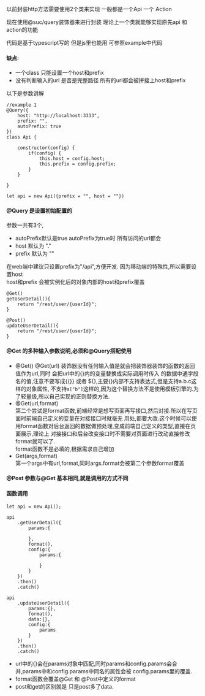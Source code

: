 以前封装http方法需要使用2个类来实现 一般都是一个Api 一个 Action  

现在使用@suc/query装饰器来进行封装 理论上一个类就能够实现原先api 和 action的功能  

代码是基于typescript写的 但是js里也能用 可参照example中代码

#### 缺点:  
* 一个class 只能设置一个host和prefix
* 没有判断输入的url 是否是完整路径 所有的url都会被拼接上host和prefix

以下是参数讲解
```
//example 1
@Query({
    host: "http://localhost:3333",
    prefix: "",
    autoPrefix: true
})
class Api {
	
    constructor(config) {
        if(config) {
            this.host = config.host;
            this.prefix = config.prefix;
        }
    }
	
}

let api = new Api({prefix = "", host = ""})
```
#### @Query 是设置初始配置的  
参数一共有3个,
* autoPrefix默认是true autoPrefix为true时 所有访问的url都会  
* host 默认为 "."  
* prefix 默认为 ""  

在web端中建议只设置prefix为"/api",方便开发.
因为移动端的特殊性,所以需要设置host  
host和prefix 会被实例化后的对象内部的host和prefix覆盖

```
@Get()
getUserDetail(){
    return "/rest/user/{userId}";
}

@Post()
updateUserDetail(){
    return "/rest/user/{userId}";
}
```
#### @Get 的多种输入参数说明,必须和@Query搭配使用  
* @Get()  @Get(url) 
装饰器没有任何输入值是就会把装饰器装饰的函数的返回值作为url,同时 会把url中的{}内的变量替换成实际调用时传入
的数据中通字段名的值,注意不要写成{{}} 或者 ${},主要{}内部不支持表达式,但是支持a.b.c这样的对象属性,
不支持`a["b"]`这样的,因为这个替换方法不是使用模板引擎的.为了轻量级,所以自己实现的正则替换方法.
* @Get(url,format)  
第二个尝试是format函数,前端经常是想写页面再写接口,然后对接.所以在写页面时前端自己定义的变量在对接接口时就毫无
用处,都要大改.这个时候可以使用format函数对后台返回的数据做预处理,变成前端自己定义的类型,直接在页面展示,理论上
对接接口和后台改变接口时不需要对页面进行改动直接修改format就可以了.  
format函数不是必填的,根据需求自己增加
* Get(args,format)  
第一个args中有url,format,同时args.format会被第二个参数format覆盖

#### @Post 参数与@Get 基本相同,就是调用的方式不同

#### 函数调用

```
let api = new Api();

api
    .getUserDetail({
        params:{
        	
        },
        format(),
        config:{
            params:{

            }
        }
    })
    .then()
    .catch()
    
api
    .updateUserDetail({
        params:{},
        format(),
        data:{},
        config:{
            params
        }
    })
    .then()
    .catch()

```
* url中的{}会在params对象中匹配,同时params和config.params会合并,params中和config.params中同名的属性会被
config.params里的覆盖.  
* format函数会覆盖@Get 和 @Post中定义的format  
* post和get的区别就是 只是post多了data.


 
